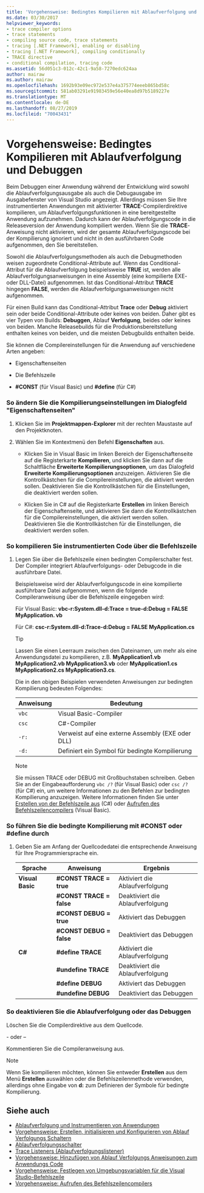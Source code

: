 ```yaml
---
title: 'Vorgehensweise: Bedingtes Kompilieren mit Ablaufverfolgung und Debuggen'
ms.date: 03/30/2017
helpviewer_keywords:
- trace compiler options
- trace statements
- compiling source code, trace statements
- tracing [.NET Framework], enabling or disabling
- tracing [.NET Framework], compiling conditionally
- TRACE directive
- conditional compilation, tracing code
ms.assetid: 56d051c3-012c-42c1-9a58-7270edc624aa
author: mairaw
ms.author: mairaw
ms.openlocfilehash: 1692b93e09ec972e537e4a375774eeeb865bd58c
ms.sourcegitcommit: 581ab03291e91983459e56e40ea8d97b5189227e
ms.translationtype: MT
ms.contentlocale: de-DE
ms.lasthandoff: 08/27/2019
ms.locfileid: "70043431"
---
```

# <a name="how-to-compile-conditionally-with-trace-and-debug"></a>Vorgehensweise: Bedingtes Kompilieren mit Ablaufverfolgung und Debuggen
Beim Debuggen einer Anwendung während der Entwicklung wird sowohl die Ablaufverfolgungsausgabe als auch die Debugausgabe im Ausgabefenster von Visual Studio angezeigt. Allerdings müssen Sie Ihre instrumentierten Anwendungen mit aktivierter **TRACE**-Compilerdirektive kompilieren, um Ablaufverfolgungsfunktionen in eine bereitgestellte Anwendung aufzunehmen. Dadurch kann der Ablaufverfolgungscode in die Releaseversion der Anwendung kompiliert werden. Wenn Sie die **TRACE**-Anweisung nicht aktivieren, wird der gesamte Ablaufverfolgungscode bei der Kompilierung ignoriert und nicht in den ausführbaren Code aufgenommen, den Sie bereitstellen.  
  
 Sowohl die Ablaufverfolgungsmethoden als auch die Debugmethoden weisen zugeordnete Conditional-Attribute auf. Wenn das Conditional-Attribut für die Ablaufverfolgung beispielsweise **TRUE** ist, werden alle Ablaufverfolgungsanweisungen in eine Assembly (eine kompilierte EXE- oder DLL-Datei) aufgenommen. Ist das Conditional-Attribut **TRACE** hingegen **FALSE**, werden die Ablaufverfolgungsanweisungen nicht aufgenommen.  
  
 Für einen Build kann das Conditional-Attribut **Trace** oder **Debug** aktiviert sein oder beide Conditional-Attribute oder keines von beiden. Daher gibt es vier Typen von Builds: **Debuggen**, Ablauf **Verfolgung**, beides oder keines von beiden. Manche Releasebuilds für die Produktionsbereitstellung enthalten keines von beiden, und die meisten Debugbuilds enthalten beide.  
  
 Sie können die Compilereinstellungen für die Anwendung auf verschiedene Arten angeben:  
  
- Eigenschaftenseiten  
  
- Die Befehlszeile  
  
- **#CONST** (für Visual Basic) und **#define** (für C#)  
  
### <a name="to-change-compile-settings-from-the-property-pages-dialog-box"></a>So ändern Sie die Kompilierungseinstellungen im Dialogfeld "Eigenschaftenseiten"  
  
1. Klicken Sie im **Projektmappen-Explorer** mit der rechten Maustaste auf den Projektknoten.  
  
2. Wählen Sie im Kontextmenü den Befehl **Eigenschaften** aus.  
  
    - Klicken Sie in Visual Basic im linken Bereich der Eigenschaftenseite auf die Registerkarte **Kompilieren**, und klicken Sie dann auf die Schaltfläche **Erweiterte Kompilierungsoptionen**, um das Dialogfeld **Erweiterte Kompilierungsoptionen** anzuzeigen. Aktivieren Sie die Kontrollkästchen für die Compilereinstellungen, die aktiviert werden sollen. Deaktivieren Sie die Kontrollkästchen für die Einstellungen, die deaktiviert werden sollen.  
  
    - Klicken Sie in C# auf die Registerkarte **Erstellen** im linken Bereich der Eigenschaftenseite, und aktivieren Sie dann die Kontrollkästchen für die Compilereinstellungen, die aktiviert werden sollen. Deaktivieren Sie die Kontrollkästchen für die Einstellungen, die deaktiviert werden sollen.  
  
### <a name="to-compile-instrumented-code-using-the-command-line"></a>So kompilieren Sie instrumentierten Code über die Befehlszeile  
  
1. Legen Sie über die Befehlszeile einen bedingten Compilerschalter fest. Der Compiler integriert Ablaufverfolgungs- oder Debugcode in die ausführbare Datei.  
  
     Beispielsweise wird der Ablaufverfolgungscode in eine kompilierte ausführbare Datei aufgenommen, wenn die folgende Compileranweisung über die Befehlszeile eingegeben wird:  
  
     Für Visual Basic: **vbc-r:System.dll-d:Trace = true-d:Debug = FALSE MyApplication. vb**  
  
     Für C#: **csc-r:System.dll-d:Trace-d:Debug = FALSE MyApplication.cs**  
  
    > [!TIP]
    > Lassen Sie einen Leerraum zwischen den Dateinamen, um mehr als eine Anwendungsdatei zu kompilieren, z.B. **MyApplication1.vb MyApplication2.vb MyApplication3.vb** oder **MyApplication1.cs MyApplication2.cs MyApplication3.cs**.  
  
     Die in den obigen Beispielen verwendeten Anweisungen zur bedingten Kompilierung bedeuten Folgendes:  
  
    |Anweisung|Bedeutung|  
    |---------------|-------------|  
    |`vbc`|Visual Basic-Compiler|  
    |`csc`|C#-Compiler|  
    |`-r:`|Verweist auf eine externe Assembly (EXE oder DLL)|  
    |`-d:`|Definiert ein Symbol für bedingte Kompilierung|  
  
    > [!NOTE]
    > Sie müssen TRACE oder DEBUG mit Großbuchstaben schreiben. Geben Sie an der Eingabeaufforderung `vbc /?` (für Visual Basic) oder `csc /?` (für C#) ein, um weitere Informationen zu den Befehlen zur bedingten Kompilierung anzuzeigen. Weitere Informationen finden Sie unter [Erstellen von der Befehlszeile aus](../../csharp/language-reference/compiler-options/how-to-set-environment-variables-for-the-visual-studio-command-line.md) (C#) oder [Aufrufen des Befehlszeilencompilers](../../visual-basic/reference/command-line-compiler/how-to-invoke-the-command-line-compiler.md) (Visual Basic).  
  
### <a name="to-perform-conditional-compilation-using-const-or-define"></a>So führen Sie die bedingte Kompilierung mit #CONST oder #define durch  
  
1. Geben Sie am Anfang der Quellcodedatei die entsprechende Anweisung für Ihre Programmiersprache ein.  
  
    |Sprache|Anweisung|Ergebnis|  
    |--------------|---------------|------------|  
    |**Visual Basic**|**#CONST TRACE = true**|Aktiviert die Ablaufverfolgung|  
    ||**#CONST TRACE = false**|Deaktiviert die Ablaufverfolgung|  
    ||**#CONST DEBUG = true**|Aktiviert das Debuggen|  
    ||**#CONST DEBUG = false**|Deaktiviert das Debuggen|  
    |**C#**|**#define TRACE**|Aktiviert die Ablaufverfolgung|  
    ||**#undefine TRACE**|Deaktiviert die Ablaufverfolgung|  
    ||**#define DEBUG**|Aktiviert das Debuggen|  
    ||**#undefine DEBUG**|Deaktiviert das Debuggen|  
  
### <a name="to-disable-tracing-or-debugging"></a>So deaktivieren Sie die Ablaufverfolgung oder das Debuggen  
  
Löschen Sie die Compilerdirektive aus dem Quellcode.  
  
\- oder –  
  
Kommentieren Sie die Compileranweisung aus.  
  
> [!NOTE]
> Wenn Sie kompilieren möchten, können Sie entweder **Erstellen** aus dem Menü **Erstellen** auswählen oder die Befehlszeilenmethode verwenden, allerdings ohne Eingabe von **d:** zum Definieren der Symbole für bedingte Kompilierung.  
  
## <a name="see-also"></a>Siehe auch

- [Ablaufverfolgung und Instrumentieren von Anwendungen](../../../docs/framework/debug-trace-profile/tracing-and-instrumenting-applications.md)
- [Vorgehensweise: Erstellen, initialisieren und Konfigurieren von Ablauf Verfolgungs Schaltern](../../../docs/framework/debug-trace-profile/how-to-create-initialize-and-configure-trace-switches.md)
- [Ablaufverfolgungsschalter](../../../docs/framework/debug-trace-profile/trace-switches.md)
- [Trace Listeners (Ablaufverfolgungslistener)](../../../docs/framework/debug-trace-profile/trace-listeners.md)
- [Vorgehensweise: Hinzufügen von Ablauf Verfolgungs Anweisungen zum Anwendungs Code](../../../docs/framework/debug-trace-profile/how-to-add-trace-statements-to-application-code.md)
- [Vorgehensweise: Festlegen von Umgebungsvariablen für die Visual Studio-Befehlszeile](../../csharp/language-reference/compiler-options/how-to-set-environment-variables-for-the-visual-studio-command-line.md)
- [Vorgehensweise: Aufrufen des Befehlszeilencompilers](../../visual-basic/reference/command-line-compiler/how-to-invoke-the-command-line-compiler.md)
